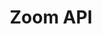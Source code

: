 ---
title: Zoom API

search: true

language_tabs:
  - shell: curl

toc_footers:
  - <a href='https://developer.zoom.us/'>Zoom Developers</a>
  - <a href='https://github.com/zoom/api/issues'>Report An Issue</a>

includes:
  - reference/index
  - reference/authentication
  - reference/errors
  - reference/rate_limits
  - reference/before_core

  - accounts/index
  - accounts/get_
  - accounts/post_
  - accounts/get_accountId
  - accounts/delete_accountId
  - accounts/patch_accountId_options
  - accounts/get_accountId_settings
  - accounts/patch_accountId_settings
  - accounts/get_accountId_billing
  - accounts/patch_accountId_billing
  - accounts/get_accountId_plans
  - accounts/post_accountId_plans
  - accounts/put_accountId_plans_base
  - accounts/post_accountId_plans_addons
  - accounts/put_accountId_plans_addons

  - users/index
  - users/get_
  - users/post_
  - users/get_userId
  - users/patch_userId
  - users/delete_userId
  - users/get_userId_assistants
  - users/post_userId_assistants
  - users/delete_userId_assistants
  - users/delete_userId_assistants_assistantId
  - users/put_userId_picture
  - users/get_userId_settings
  - users/patch_userId_settings
  - users/put_userId_status
  - users/delete_userId_ssoToken
  - users/get_userId_token
  - users/get_userId_zpk

  - meetings/index
  - meetings/get_userId_meetings
  - meetings/post_userId_meetings
  - meetings/get_meetingId
  - meetings/patch_meetingId
  - meetings/delete_meetingId
  - meetings/put_meetingId_status
  - meetings/get_meetingId_registrants
  - meetings/post_meetingId_registrants
  - meetings/put_meetingId_registrants_registrantId_status

  - webinars/index
  - webinars/get_userId_webinars
  - webinars/post_userId_webinars
  - webinars/get_webinarId
  - webinars/patch_webinarId
  - webinars/delete_webinarId
  - webinars/put_webinarId_status
  - webinars/get_webinarId_panelists
  - webinars/post_webinarId_panelists
  - webinars/delete_webinarId_panelists
  - webinars/delete_webinarId_panelists_panelistId
  - webinars/get_webinarId_registrants
  - webinars/post_webinarId_registrants
  - webinars/put_webinarId_registrants_registrantId_status

  - groups/index
  - groups/get_
  - groups/post_
  - groups/get_groupId
  - groups/patch_groupId
  - groups/delete_groupId
  - groups/get_groupId_members
  - groups/post_groupId_members
  - groups/delete_groupId_members_userId

  - im_groups/index
  - im_groups/get_
  - im_groups/post_
  - im_groups/get_groupId
  - im_groups/patch_groupId
  - im_groups/delete_groupId
  - im_groups/get_groupId_members
  - im_groups/post_groupId_members
  - im_groups/delete_groupId_members_userId

  - reports/index
  - reports/get_daily
  - reports/get_users
  - reports/get_users_userId_meetings
  - reports/get_meetings_meetingId_participants
  - reports/get_webinars_webinarId_participants
  - reports/get_webinars_webinarId_polls
  - reports/get_webinars_webinarId_qa
  - reports/get_telephone

  - dashboards/index
  - dashboards/get_meetings
  - dashboards/get_meetings_meetingId
  - dashboards/get_meetings_meetingId_participants
  - dashboards/get_meetings_meetingId_participants_participantId_qos
  - dashboards/get_meetings_meetingId_participants_qos
  - dashboards/get_meetings_meetingId_participants_participantId_sharing
  - dashboards/get_webinars
  - dashboards/get_webinars_webinarId
  - dashboards/get_webinars_webinarId_participants
  - dashboards/get_webinars_webinarId_participants_participantId_qos
  - dashboards/get_webinars_webinarId_participants_qos
  - dashboards/get_webinars_webinarId_participants_participantId_sharing
  - dashboards/get_zoomrooms
  - dashboards/get_zoomrooms_zoomroomId
  - dashboards/get_crc
  - dashboards/get_im

  - tsp/index
  - tsp/get_userId_tsp
  - tsp/post_userId_tsp
  - tsp/get_userId_tsp_tspId
  - tsp/patch_userId_tsp_tspId
  - tsp/delete_userId_tsp_tspId

  - appendix/index
  - appendix/recurrence
  - appendix/plans
  - appendix/lists/index
  - appendix/lists/state
  - appendix/lists/country
  - appendix/lists/timezone
  - appendix/lists/tollfree_countries
  - appendix/lists/premium_countries

---